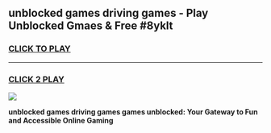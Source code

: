 
## unblocked games driving games - Play Unblocked Gmaes & Free #8yklt
<h3>
<a href="https://premium.freeplayer.one?title=unblocked_games_driving_games&ref=03M">CLICK TO PLAY</a></h3>
<hr>

<h3>
<a href="https://premium.freeplayer.one?title=unblocked_games_driving_games&ref=03M">CLICK 2 PLAY</a>
  
</h3>

<a href="https://premium.freeplayer.one?title=unblocked_games_driving_games&ref=03M"><img src="https://clearcache.store/games.png"></a>


**unblocked games driving games games unblocked: Your Gateway to Fun and Accessible Online Gaming**
